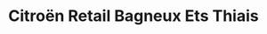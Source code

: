 ---
title: "Citroën Retail Bagneux Ets Thiais"
url: /thiais/citroen-retail-bagneux-ets-thiais/
shop: réparation de voitures
---